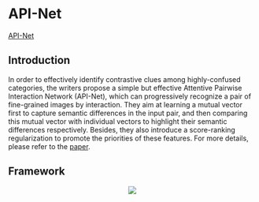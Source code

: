 # API-Net

[API-Net](https://arxiv.org/abs/2002.10191)

## Introduction

In order to effectively identify contrastive clues among highly-confused categories, the writers propose a simple but effective Attentive Pairwise Interaction Network (API-Net), which can progressively recognize a pair of fine-grained images by interaction. They aim at learning a mutual vector first to capture semantic differences in the input pair, and then comparing this mutual vector with individual vectors to highlight their semantic differences respectively. Besides, they also introduce a score-ranking regularization to promote the priorities of these features. For more details, please refer to the [paper](https://arxiv.org/abs/2002.10191).

## Framework
<div align=center>
<img src="https://github.com/YangYuqi317/FGVCLib_docs/blob/main/src/mcl_loss.jpg?raw=true"/>
</div>

